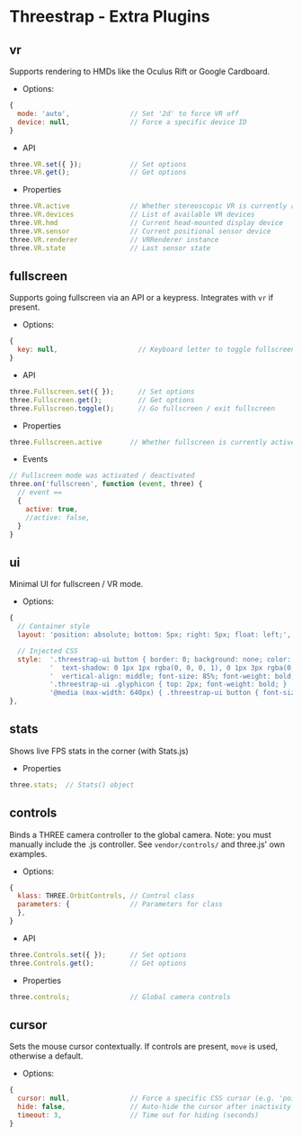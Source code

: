 Threestrap - Extra Plugins
===

vr
---
Supports rendering to HMDs like the Oculus Rift or Google Cardboard.

* Options:

```javascript
{
  mode: 'auto',               // Set '2d' to force VR off
  device: null,               // Force a specific device ID
}
```

* API

```javascript
three.VR.set({ });            // Set options
three.VR.get();               // Get options
```

* Properties

```javascript
three.VR.active               // Whether stereoscopic VR is currently active
three.VR.devices              // List of available VR devices
three.VR.hmd                  // Current head-mounted display device
three.VR.sensor               // Current positional sensor device
three.VR.renderer             // VRRenderer instance
three.VR.state                // Last sensor state
```

fullscreen
---
Supports going fullscreen via an API or a keypress. Integrates with `vr` if present.

* Options:

```javascript
{
  key: null,                    // Keyboard letter to toggle fullscreen mode with (e.g. 'f')
}
```

* API

```javascript
three.Fullscreen.set({ });      // Set options
three.Fullscreen.get();         // Get options
three.Fullscreen.toggle();      // Go fullscreen / exit fullscreen
```

* Properties

```javascript
three.Fullscreen.active       // Whether fullscreen is currently active
```

* Events

```javascript
// Fullscreen mode was activated / deactivated
three.on('fullscreen', function (event, three) {
  // event ==
  {
    active: true,
    //active: false,
  }
}
```

ui
---
Minimal UI for fullscreen / VR mode.

* Options:
```javascript
{
  // Container style
  layout: 'position: absolute; bottom: 5px; right: 5px; float: left;',

  // Injected CSS
  style:  '.threestrap-ui button { border: 0; background: none; color: #fff;'+
          '  text-shadow: 0 1px 1px rgba(0, 0, 0, 1), 0 1px 3px rgba(0, 0, 0, 1);'+
          '  vertical-align: middle; font-size: 85%; font-weight: bold; } '+
          '.threestrap-ui .glyphicon { top: 2px; font-weight: bold; } '+
          '@media (max-width: 640px) { .threestrap-ui button { font-size: 120% } }'
},
```

stats
---
Shows live FPS stats in the corner (with Stats.js)

* Properties

```javascript
three.stats;  // Stats() object
```

controls
---
Binds a THREE camera controller to the global camera. Note: you must manually include the .js controller. See `vendor/controls/` and three.js' own examples.

* Options:

```javascript
{
  klass: THREE.OrbitControls, // Control class
  parameters: {               // Parameters for class
  },
}
```

* API

```javascript
three.Controls.set({ });      // Set options
three.Controls.get();         // Get options
```

* Properties

```javascript
three.controls;               // Global camera controls
```

cursor
---
Sets the mouse cursor contextually. If controls are present, `move` is used, otherwise a default.

* Options:

```javascript
{
  cursor: null,               // Force a specific CSS cursor (e.g. 'pointer')
  hide: false,                // Auto-hide the cursor after inactivity
  timeout: 3,                 // Time out for hiding (seconds)
}
```

